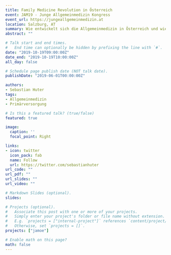 ```yaml
---
title: Family Medicine Revolution in Österreich
event: JAM19 - Junge Allgemeinmedizin Kongress
event_url: https://jungeallgemeinmedizin.at
location: Salzburg, AT
summary: Wie entwickelt sich die Allgemeinmedizin in Österreich und wie beeinflussen wir diese Entwicklung?
abstract: ""

# Talk start and end times.
#   End time can optionally be hidden by prefixing the line with `#`.
date: "2019-10-19T09:00:00Z"
date_end: "2019-10-19T10:00:00Z"
all_day: false

# Schedule page publish date (NOT talk date).
publishDate: "2019-06-01T00:00:00Z"

authors:
- Sebastian Huter
tags:
- Allgemeinmedizin
- Primärversorgung

# Is this a featured talk? (true/false)
featured: true

image:
  caption: ''
  focal_point: Right

links:
- icon: twitter
  icon_pack: fab
  name: Follow
  url: https://twitter.com/sebastianhuter
url_code: ""
url_pdf: ""
url_slides: ""
url_video: ""

# Markdown Slides (optional).
slides:

# Projects (optional).
#   Associate this post with one or more of your projects.
#   Simply enter your project's folder or file name without extension.
#   E.g. `projects = ["internal-project"]` references `content/project/deep-learning/index.md`.
#   Otherwise, set `projects = []`.
projects: ["jamoe"]

# Enable math on this page?
math: false
---
```

